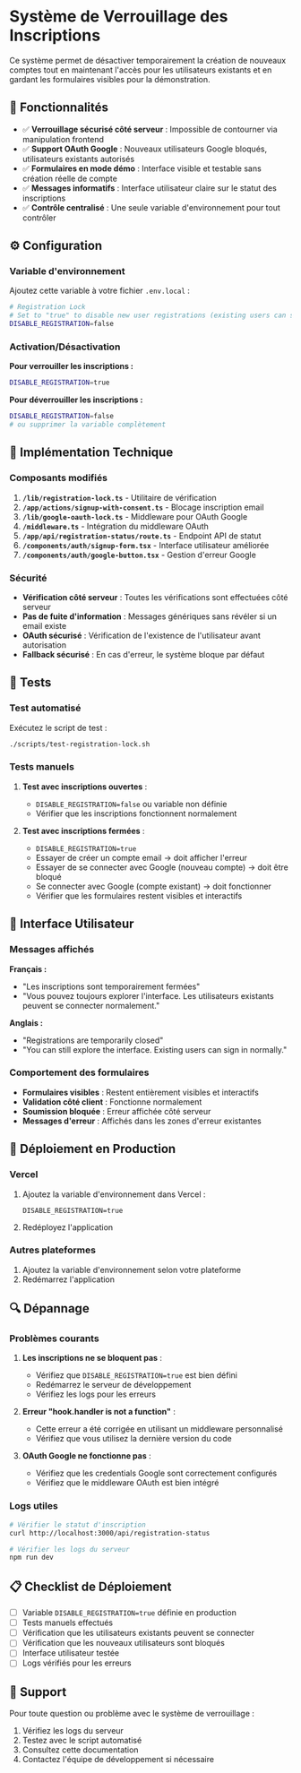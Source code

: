 # Système de Verrouillage des Inscriptions

Ce système permet de désactiver temporairement la création de nouveaux comptes tout en maintenant l'accès pour les utilisateurs existants et en gardant les formulaires visibles pour la démonstration.

## 🚀 Fonctionnalités

- ✅ **Verrouillage sécurisé côté serveur** : Impossible de contourner via manipulation frontend
- ✅ **Support OAuth Google** : Nouveaux utilisateurs Google bloqués, utilisateurs existants autorisés
- ✅ **Formulaires en mode démo** : Interface visible et testable sans création réelle de compte
- ✅ **Messages informatifs** : Interface utilisateur claire sur le statut des inscriptions
- ✅ **Contrôle centralisé** : Une seule variable d'environnement pour tout contrôler

## ⚙️ Configuration

### Variable d'environnement

Ajoutez cette variable à votre fichier `.env.local` :

```bash
# Registration Lock
# Set to "true" to disable new user registrations (existing users can still sign in)
DISABLE_REGISTRATION=false
```

### Activation/Désactivation

**Pour verrouiller les inscriptions :**
```bash
DISABLE_REGISTRATION=true
```

**Pour déverrouiller les inscriptions :**
```bash
DISABLE_REGISTRATION=false
# ou supprimer la variable complètement
```

## 🔧 Implémentation Technique

### Composants modifiés

1. **`/lib/registration-lock.ts`** - Utilitaire de vérification
2. **`/app/actions/signup-with-consent.ts`** - Blocage inscription email
3. **`/lib/google-oauth-lock.ts`** - Middleware pour OAuth Google
4. **`/middleware.ts`** - Intégration du middleware OAuth
5. **`/app/api/registration-status/route.ts`** - Endpoint API de statut
6. **`/components/auth/signup-form.tsx`** - Interface utilisateur améliorée
7. **`/components/auth/google-button.tsx`** - Gestion d'erreur Google

### Sécurité

- **Vérification côté serveur** : Toutes les vérifications sont effectuées côté serveur
- **Pas de fuite d'information** : Messages génériques sans révéler si un email existe
- **OAuth sécurisé** : Vérification de l'existence de l'utilisateur avant autorisation
- **Fallback sécurisé** : En cas d'erreur, le système bloque par défaut

## 🧪 Tests

### Test automatisé

Exécutez le script de test :

```bash
./scripts/test-registration-lock.sh
```

### Tests manuels

1. **Test avec inscriptions ouvertes** :
   - `DISABLE_REGISTRATION=false` ou variable non définie
   - Vérifier que les inscriptions fonctionnent normalement

2. **Test avec inscriptions fermées** :
   - `DISABLE_REGISTRATION=true`
   - Essayer de créer un compte email → doit afficher l'erreur
   - Essayer de se connecter avec Google (nouveau compte) → doit être bloqué
   - Se connecter avec Google (compte existant) → doit fonctionner
   - Vérifier que les formulaires restent visibles et interactifs

## 📱 Interface Utilisateur

### Messages affichés

**Français :**
- "Les inscriptions sont temporairement fermées"
- "Vous pouvez toujours explorer l'interface. Les utilisateurs existants peuvent se connecter normalement."

**Anglais :**
- "Registrations are temporarily closed"
- "You can still explore the interface. Existing users can sign in normally."

### Comportement des formulaires

- **Formulaires visibles** : Restent entièrement visibles et interactifs
- **Validation côté client** : Fonctionne normalement
- **Soumission bloquée** : Erreur affichée côté serveur
- **Messages d'erreur** : Affichés dans les zones d'erreur existantes

## 🚨 Déploiement en Production

### Vercel

1. Ajoutez la variable d'environnement dans Vercel :
   ```
   DISABLE_REGISTRATION=true
   ```

2. Redéployez l'application

### Autres plateformes

1. Ajoutez la variable d'environnement selon votre plateforme
2. Redémarrez l'application

## 🔍 Dépannage

### Problèmes courants

1. **Les inscriptions ne se bloquent pas** :
   - Vérifiez que `DISABLE_REGISTRATION=true` est bien défini
   - Redémarrez le serveur de développement
   - Vérifiez les logs pour les erreurs

2. **Erreur "hook.handler is not a function"** :
   - Cette erreur a été corrigée en utilisant un middleware personnalisé
   - Vérifiez que vous utilisez la dernière version du code

3. **OAuth Google ne fonctionne pas** :
   - Vérifiez que les credentials Google sont correctement configurés
   - Vérifiez que le middleware OAuth est bien intégré

### Logs utiles

```bash
# Vérifier le statut d'inscription
curl http://localhost:3000/api/registration-status

# Vérifier les logs du serveur
npm run dev
```

## 📋 Checklist de Déploiement

- [ ] Variable `DISABLE_REGISTRATION=true` définie en production
- [ ] Tests manuels effectués
- [ ] Vérification que les utilisateurs existants peuvent se connecter
- [ ] Vérification que les nouveaux utilisateurs sont bloqués
- [ ] Interface utilisateur testée
- [ ] Logs vérifiés pour les erreurs

## 🤝 Support

Pour toute question ou problème avec le système de verrouillage :

1. Vérifiez les logs du serveur
2. Testez avec le script automatisé
3. Consultez cette documentation
4. Contactez l'équipe de développement si nécessaire
